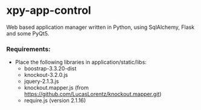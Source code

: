 # xpy-app-control

Web based application manager written in Python, using SqlAlchemy, Flask and some PyQt5.

### Requirements:
* Place the following libraries in application/static/libs:
	* boostrap-3.3.20-dist
	* knockout-3.2.0.js
	* jquery-2.1.3.js
	* knockout.mapper.js (from https://github.com/LucasLorentz/knockout.mapper.git)
	* require.js (version 2.1.16)